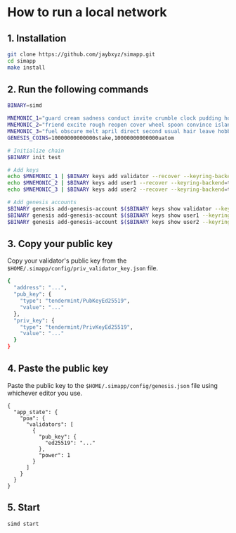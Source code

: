 # How to run a local network

## 1. Installation

```bash
git clone https://github.com/jaybxyz/simapp.git
cd simapp
make install
```


## 2. Run the following commands

```bash
BINARY=simd

MNEMONIC_1="guard cream sadness conduct invite crumble clock pudding hole grit liar hotel maid produce squeeze return argue turtle know drive eight casino maze host"
MNEMONIC_2="friend excite rough reopen cover wheel spoon convince island path clean monkey play snow number walnut pull lock shoot hurry dream divide concert discover"
MNEMONIC_3="fuel obscure melt april direct second usual hair leave hobby beef bacon solid drum used law mercy worry fat super must ritual bring faculty"
GENESIS_COINS=10000000000000stake,10000000000000uatom

# Initialize chain
$BINARY init test

# Add keys
echo $MNEMONIC_1 | $BINARY keys add validator --recover --keyring-backend=test 
echo $MNEMONIC_2 | $BINARY keys add user1 --recover --keyring-backend=test 
echo $MNEMONIC_3 | $BINARY keys add user2 --recover --keyring-backend=test 

# Add genesis accounts
$BINARY genesis add-genesis-account $($BINARY keys show validator --keyring-backend test -a) $GENESIS_COINS
$BINARY genesis add-genesis-account $($BINARY keys show user1 --keyring-backend test -a) $GENESIS_COINS
$BINARY genesis add-genesis-account $($BINARY keys show user2 --keyring-backend test -a) $GENESIS_COINS
```

## 3. Copy your public key 

Copy your validator's public key from the `$HOME/.simapp/config/priv_validator_key.json` file.

```bash
{
  "address": "...",
  "pub_key": {
    "type": "tendermint/PubKeyEd25519",
    "value": "..."
  },
  "priv_key": {
    "type": "tendermint/PrivKeyEd25519",
    "value": "..."
  }
}
```

## 4. Paste the public key 

Paste the public key to the `$HOME/.simapp/config/genesis.json` file using whichever editor you use.

```result
{
  "app_state": {
    "poa": {
      "validators": [
        {
          "pub_key": {
            "ed25519": "..."
          },
          "power": 1
        }
      ]
    }
  }
}
```

## 5. Start

```bash
simd start
```